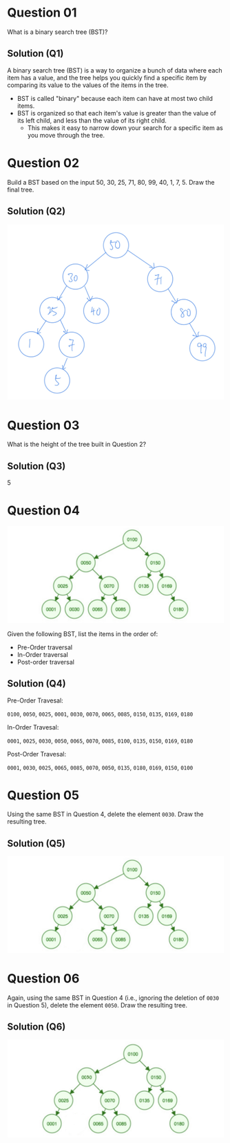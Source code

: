 # Question 01

What is a binary search tree (BST)?

## Solution (Q1)

A binary search tree (BST) is a way to organize a bunch of data where each item has a value, and the tree helps you quickly find a specific item by comparing its value to the values of the items in the tree. 

* BST is called "binary" because each item can have at most two child items. 
* BST is organized so that each item's value is greater than the value of its left child, and less than the value of its right child. 
    * This makes it easy to narrow down your search for a specific item as you move through the tree.

# Question 02

Build a BST based on the input 50, 30, 25, 71, 80, 99, 40, 1, 7, 5. Draw the final tree.

## Solution (Q2)

![sol q2](./src/sol_q2.jpeg)

# Question 03

What is the height of the tree built in Question 2?

## Solution (Q3)

5

# Question 04

![bst](./src/bst.jpeg)

Given the following BST, list the items in the order of:

* Pre-Order traversal
* In-Order traversal
* Post-order traversal

## Solution (Q4)

Pre-Order Travesal:

`0100`, `0050`, `0025`, `0001`, `0030`, `0070`, `0065`, `0085`, `0150`, `0135`, `0169`, `0180`

In-Order Travesal:

`0001`, `0025`, `0030`, `0050`, `0065`, `0070`, `0085`, `0100`, `0135`, `0150`, `0169`, `0180`

Post-Order Travesal:

`0001`, `0030`, `0025`, `0065`, `0085`, `0070`, `0050`, `0135`, `0180`, `0169`, `0150`, `0100`

# Question 05

Using the same BST in Question 4, delete the element `0030`. Draw the resulting tree. 

## Solution (Q5)

![sol q5](./src/sol_q5.jpeg)

# Question 06

Again, using the same BST in Question 4 (i.e., ignoring the deletion of `0030` in Question 5), delete the element `0050`. Draw the resulting tree.

## Solution (Q6)

![sol q6](./src/sol_q6.jpeg)
